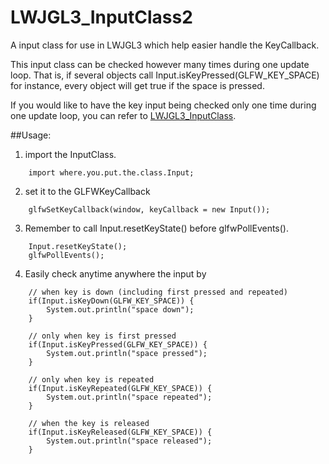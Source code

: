 # LWJGL3_InputClass2
A input class for use in LWJGL3 which help easier handle the KeyCallback.

This input class can be checked however many times during one update loop. That is, if several objects call Input.isKeyPressed(GLFW_KEY_SPACE) for instance, every object will get true if the space is pressed.

If you would like to have the key input being checked only one time during one update loop, you can refer to [LWJGL3_InputClass](https://github.com/yichen0831/LWJGL3_InputClass).

##Usage:

1. import the InputClass.
```
    import where.you.put.the.class.Input;
```

2. set it to the GLFWKeyCallback
```
    glfwSetKeyCallback(window, keyCallback = new Input());
```

3. Remember to call Input.resetKeyState() before glfwPollEvents().
```
    Input.resetKeyState();
    glfwPollEvents();
```

4. Easily check anytime anywhere the input by
```
    // when key is down (including first pressed and repeated)
    if(Input.isKeyDown(GLFW_KEY_SPACE)) {
        System.out.println("space down");
    }

    // only when key is first pressed
    if(Input.isKeyPressed(GLFW_KEY_SPACE)) {
        System.out.println("space pressed");
    }

    // only when key is repeated
    if(Input.isKeyRepeated(GLFW_KEY_SPACE)) {
        System.out.println("space repeated");
    }

    // when the key is released
    if(Input.isKeyReleased(GLFW_KEY_SPACE)) {
        System.out.println("space released");
    }
```
